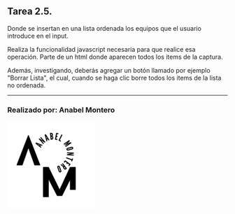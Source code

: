 ## Tarea 2.5.

Donde se insertan en una lista ordenada los equipos que el usuario introduce en el input.

Realiza la funcionalidad javascript necesaria para que realice esa operación. Parte de un html donde aparecen todos los items de la captura.

Además, investigando, deberás agregar un botón llamado por ejemplo "Borrar Lista", el cual, cuando se haga clic borre todos los items de la lista no ordenada.

---

### Realizado por: Anabel Montero

![Imagen no encontrada](imagenes/logoModificadoAnabel.png)